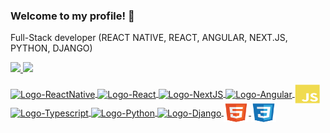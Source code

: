 ### Welcome to my profile! 👋

<p>Full-Stack developer (REACT NATIVE, REACT, ANGULAR, NEXT.JS, PYTHON, DJANGO)</p>

<div>
  <a href="https://github.com/williandeev">
  <img height="150em" src="https://github-readme-stats-ten-gilt.vercel.app/api?username=williandeev&show_icons=true&theme=dracula&count_private=true">
  <img height="150em" src="https://github-readme-stats-ten-gilt.vercel.app/api/top-langs/?username=williandeev&layout=compact&theme=dracula&count_private=true">
</div>

<div style="display: inline_block"><br>
  <img align="center" alt="Logo-ReactNative" height="35" width="45" src="https://cdn.worldvectorlogo.com/logos/react-native-1.svg">
  <img align="center" alt="Logo-React" height="30" width="40" src="https://cdn.jsdelivr.net/gh/devicons/devicon/icons/react/react-original.svg">
  <img align="center" alt="Logo-NextJS" height="35" width="45" src="https://cdn.jsdelivr.net/gh/devicons/devicon/icons/nextjs/nextjs-original.svg">
  <img align="center" alt="Logo-Angular" height="30" width="40" src="https://cdn.jsdelivr.net/gh/devicons/devicon/icons/angularjs/angularjs-original.svg">
  <img align="center" alt="Logo-Javascript" height="30" width="40" src="https://raw.githubusercontent.com/devicons/devicon/master/icons/javascript/javascript-plain.svg">
  <img align="center" alt="Logo-Typescript" height="30" width="40" src="https://cdn.jsdelivr.net/gh/devicons/devicon/icons/typescript/typescript-original.svg">
  <img align="center" alt="Logo-Python" height="35" width="45" src="https://cdn.jsdelivr.net/gh/devicons/devicon/icons/python/python-original.svg">
  <img align="center" alt="Logo-Django" height="30" width="40" src="https://cdn.jsdelivr.net/gh/devicons/devicon/icons/django/django-plain.svg">
  <img align="center" alt="Logo-HTML" height="30" width="40" src="https://raw.githubusercontent.com/devicons/devicon/master/icons/html5/html5-original.svg">
  <img align="center" alt="Logo-CSS" height="30" width="40" src="https://raw.githubusercontent.com/devicons/devicon/master/icons/css3/css3-original.svg">
</div>
